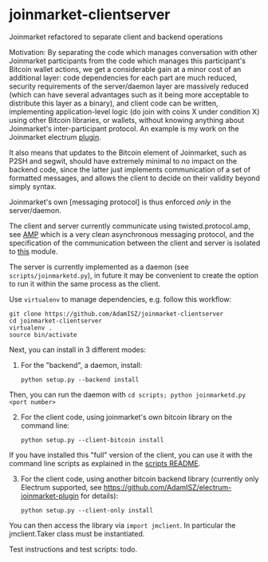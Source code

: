 # joinmarket-clientserver
Joinmarket refactored to separate client and backend operations

Motivation: By separating the code which manages conversation with other
Joinmarket participants from the code which manages this participant's Bitcoin
wallet actions, we get a considerable gain at a minor cost of an additional layer:
code dependencies for each part are much reduced, security requirements of the 
server/daemon layer are massively reduced (which can have several advantages such as
it being more acceptable to distribute this layer as a binary), and client code
can be written, implementing application-level logic (do join with coins X under condition X)
using other Bitcoin libraries, or wallets, without knowing anything about
Joinmarket's inter-participant protocol. An example is my work on the Joinmarket
electrum [plugin](https://github.com/AdamISZ/electrum-joinmarket-plugin).

It also
means that updates to the Bitcoin element of Joinmarket, such as P2SH and segwit, should
have extremely minimal to no impact on the backend code, since the latter just implements
communication of a set of formatted messages, and allows the client to decide on
their validity beyond simply syntax.

Joinmarket's own [messaging protocol] is thus enforced *only* in the server/daemon.

The client and server currently communicate using twisted.protocol.amp, see
[AMP](https://amp-protocol.net/) which is a very clean asynchronous messaging protocol,
and the specification of the communication between the client and server is isolated to
[this](https://github.com/AdamISZ/joinmarket-clientserver/blob/master/jmbase/commands.py) module.

The server is currently implemented as a daemon (see `scripts/joinmarketd.py`), in future
it may be convenient to create the option to run it within the same process as the client.

Use `virtualenv` to manage dependencies, e.g. follow this workflow:

    git clone https://github.com/AdamISZ/joinmarket-clientserver
    cd joinmarket-clientserver
    virtualenv .
    source bin/activate
    
Next, you can install in 3 different modes:

1. For the "backend", a daemon, install:

    `python setup.py --backend install`

 Then, you can run the daemon with `cd scripts; python joinmarketd.py <port number>`
 
2. For the client code, using joinmarket's own bitcoin library on the command line:
 
    `python setup.py --client-bitcoin install`

If you have installed this "full" version of the client, you can use it with the
command line scripts as explained in the [scripts README](https://github.com/AdamISZ/joinmarket-clientserver/tree/master/scripts).

3. For the client code, using another bitcoin backend library (currently only Electrum
supported, see https://github.com/AdamISZ/electrum-joinmarket-plugin for details):

    `python setup.py --client-only install`

 You can then access the library via `import jmclient`. In particular the
 jmclient.Taker class must be instantiated.

Test instructions and test scripts: todo.